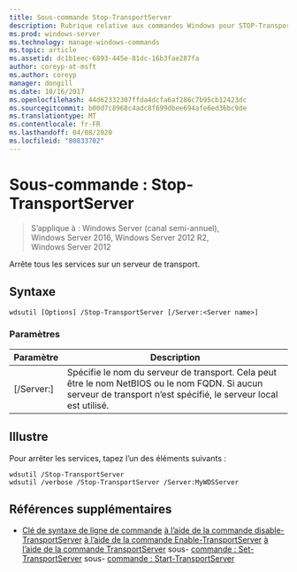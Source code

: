 ```yaml
---
title: Sous-commande Stop-TransportServer
description: Rubrique relative aux commandes Windows pour STOP-TransportServer
ms.prod: windows-server
ms.technology: manage-windows-commands
ms.topic: article
ms.assetid: dc1b1eec-6893-445e-81dc-16b3fae287fa
author: coreyp-at-msft
ms.author: coreyp
manager: dongill
ms.date: 10/16/2017
ms.openlocfilehash: 44d62332307ffda4dcfa6af286c7b95cb12423dc
ms.sourcegitcommit: b00d7c8968c4adc8f699dbee694afe6ed36bc9de
ms.translationtype: MT
ms.contentlocale: fr-FR
ms.lasthandoff: 04/08/2020
ms.locfileid: "80833702"
---
```

# <a name="subcommand-stop-transportserver"></a>Sous-commande : Stop-TransportServer

>S’applique à : Windows Server (canal semi-annuel), Windows Server 2016, Windows Server 2012 R2, Windows Server 2012

Arrête tous les services sur un serveur de transport.
## <a name="syntax"></a>Syntaxe
```
wdsutil [Options] /Stop-TransportServer [/Server:<Server name>]
```
### <a name="parameters"></a>Paramètres
|Paramètre|Description|
|-------|--------|
|[/Server:<Server name>]|Spécifie le nom du serveur de transport. Cela peut être le nom NetBIOS ou le nom FQDN. Si aucun serveur de transport n’est spécifié, le serveur local est utilisé.|
## <a name="examples"></a><a name="BKMK_examples"></a>Illustre
Pour arrêter les services, tapez l’un des éléments suivants :
```
wdsutil /Stop-TransportServer
wdsutil /verbose /Stop-TransportServer /Server:MyWDSServer
```
## <a name="additional-references"></a>Références supplémentaires
- [Clé de syntaxe de ligne de commande](command-line-syntax-key.md)
[à l’aide de la commande disable-TransportServer](using-the-disable-transportserver-command.md)
[à l’aide de la commande Enable-TransportServer](using-the-enable-transportserver-command.md)
[à l’aide de la commande TransportServer](using-the-get-transportserver-command.md)
sous- [commande : Set-TransportServer](subcommand-set-transportserver.md)
sous- [commande : Start-TransportServer](subcommand-start-transportserver.md)
